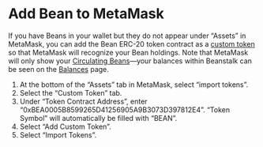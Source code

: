 # Add Bean to MetaMask

If you have Beans in your wallet but they do not appear under “Assets” in MetaMask, you can add the Bean ERC-20 token contract as a [custom token](https://metamask.zendesk.com/hc/en-us/articles/360015489031-How-to-add-unlisted-tokens-custom-tokens-in-MetaMask) so that MetaMask will recognize your Bean holdings. Note that MetaMask will only show your [Circulating Beans](../../protocol/asset-states.md)—your balances within Beanstalk can be seen on the [Balances](https://app.bean.money/#/balances) page.

1. At the bottom of the “Assets” tab in MetaMask, select “import tokens”.
2. Select the “Custom Token” tab.
3. Under “Token Contract Address”, enter “0xBEA0005B8599265D41256905A9B3073D397812E4”. “Token Symbol” will automatically be filled with “BEAN”.
4. Select “Add Custom Token”.
5. Select “Import Tokens”.
